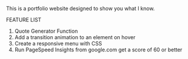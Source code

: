 This is a portfolio website designed to show you what I know.

FEATURE LIST

1. Quote Generator Function
2. Add a transition animation to an element on hover
3. Create a responsive menu with CSS
4. Run PageSpeed Insights from google.com get a score of 60 or better
